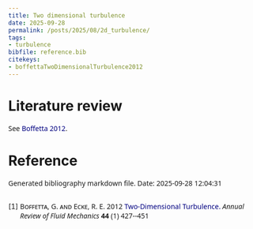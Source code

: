 ```yaml
---
title: Two dimensional turbulence
date: 2025-09-28
permalink: /posts/2025/08/2d_turbulence/
tags:
- turbulence
bibfile: reference.bib
citekeys:
- boffettaTwoDimensionalTurbulence2012
---
```


<head>
    <link rel="stylesheet" type="text/css" href="https://tikzjax.com/v1/fonts.css">
    <script src="https://tikzjax.com/v1/tikzjax.js"></script>
</head>


# Literature review 

See [Boffetta 2012](#boffettaTwoDimensionalTurbulence2012).


<!-- BEGIN:references -->
<style>
p {
  font-family: sans;
}
a:link {
  color: navy; 
  background-color: transparent; 
  text-decoration: none;
}
ol {
  columns: 1;
}
ol > li::marker {
  content: "[" counter(list-item) "] ";
}
</style>

# Reference
Generated bibliography markdown file. Date: 2025-09-28 12:04:31
1. <p id="boffettaTwoDimensionalTurbulence2012"> <span style="font-variant: small-caps"> Boffetta, G. and Ecke, R. E. </span> 2012  <a href="https://doi.org/10.1146/annurev-fluid-120710-101240"> Two-Dimensional Turbulence. </a> <i> Annual Review of Fluid Mechanics</i> <b> 44 </b> (1) 427--451</p>

<!-- END:references -->
